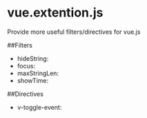 # vue.extention.js
Provide more useful filters/directives for vue.js

##Filters
* hideString:
* focus:
* maxStringLen:
* showTime:


##Directives
* v-toggle-event:
